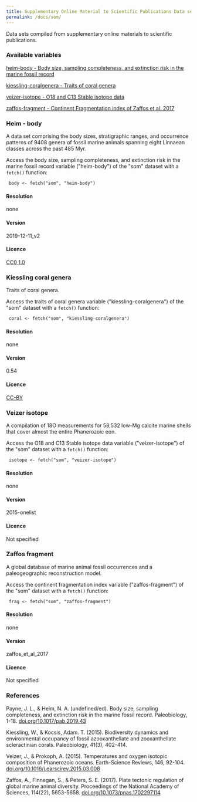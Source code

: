 ```yaml
---
title: Supplementary Online Material to Scientific Publications Data sets (som)
permalink: /docs/som/
---
```

Data sets compiled from supplementary online materials to scientific publications.

### Available variables 

[heim-body - Body size, sampling completeness, and extinction risk in the marine fossil record](#heim-body)

[kiessling-coralgenera - Traits of coral genera](#kiessling-coral-genera)

[veizer-isotope - O18 and C13 Stable isotope data](#veizer-isotope)

[zaffos-fragment - Continent Fragmentation index of Zaffos et al. 2017](#zaffos-fragment)

### Heim - body

A data set comprising the body sizes, stratigraphic ranges, and occurrence patterns of 9408 genera of fossil marine animals spanning eight Linnaean classes across the past 485 Myr.

Access the body size, sampling completeness, and extinction risk in the marine fossil record variable ("heim-body") of the "som" dataset with a `fetch()` function:

```{r}
 body <- fetch("som", "heim-body")

```

#### Resolution

none

#### Version

2019-12-11_v2

#### Licence


[CC0 1.0](https://creativecommons.org/publicdomain/zero/1.0/)

### Kiessling coral genera

Traits of coral genera.

Access the traits of coral genera variable ("kiessling-coralgenera") of the "som" dataset with a `fetch()` function:

```{r}
 coral <- fetch("som", "kiessling-coralgenera")

```


#### Resolution

none

#### Version

0.54

#### Licence

[CC-BY](https://opendefinition.org/licenses/cc-by/)

### Veizer isotope

A compilation of 18O measurements for 58,532 low-Mg calcite marine shells that cover almost the entire Phanerozoic eon.

Access the O18 and C13 Stable isotope data variable ("veizer-isotope") of the "som" dataset with a `fetch()` function:

```{r}
 isotope <- fetch("som", "veizer-isotope")

```

#### Resolution

none

#### Version

2015-onelist

#### Licence


Not specified

### Zaffos fragment

A global database of marine animal fossil occurrences and a paleogeographic reconstruction model.

Access the continent fragmentation index variable ("zaffos-fragment") of the "som" dataset with a `fetch()` function:

```{r}
 frag <- fetch("som", "zaffos-fragment")

```

#### Resolution

none

#### Version

zaffos_et_al_2017

#### Licence


Not specified



### References

Payne, J. L., & Heim, N. A. (undefined/ed). Body size, sampling completeness, and extinction risk in the marine fossil record. Paleobiology, 1-18. [doi.org/10.1017/pab.2019.43](URL:https://doi.org/10.1017/pab.2019.43)

Kiessling, W., & Kocsis, Adam. T. (2015). Biodiversity dynamics and environmental occupancy of fossil azooxanthellate and zooxanthellate scleractinian corals. Paleobiology, 41(3), 402-414.

Veizer, J., & Prokoph, A. (2015). Temperatures and oxygen isotopic composition of Phanerozoic oceans. Earth-Science Reviews, 146, 92-104. [doi.org/10.1016/j.earscirev.2015.03.008](URL:https://doi.org/10.1016/j.earscirev.2015.03.008)

Zaffos, A., Finnegan, S., & Peters, S. E. (2017). Plate tectonic regulation of global marine animal diversity. Proceedings of the National Academy of Sciences, 114(22), 5653-5658. [doi.org/10.1073/pnas.1702297114](URL:https://doi.org/10.1073/pnas.1702297114)
                                 








